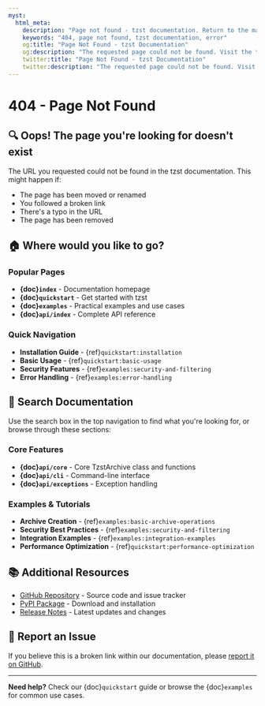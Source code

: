 ```yaml
---
myst:
  html_meta:
    description: "Page not found - tzst documentation. Return to the main documentation or search for what you're looking for."
    keywords: "404, page not found, tzst documentation, error"
    og:title: "Page Not Found - tzst Documentation"
    og:description: "The requested page could not be found. Visit the tzst documentation homepage or use the search feature."
    twitter:title: "Page Not Found - tzst Documentation"
    twitter:description: "The requested page could not be found. Visit the tzst documentation homepage or use the search feature."
---
```


# 404 - Page Not Found

## 🔍 Oops! The page you're looking for doesn't exist

The URL you requested could not be found in the tzst documentation. This might happen if:

- The page has been moved or renamed
- You followed a broken link
- There's a typo in the URL
- The page has been removed

## 🏠 Where would you like to go?

### Popular Pages

- **{doc}`index`** - Documentation homepage
- **{doc}`quickstart`** - Get started with tzst
- **{doc}`examples`** - Practical examples and use cases
- **{doc}`api/index`** - Complete API reference

### Quick Navigation

- **Installation Guide** - {ref}`quickstart:installation`
- **Basic Usage** - {ref}`quickstart:basic-usage`
- **Security Features** - {ref}`examples:security-and-filtering`
- **Error Handling** - {ref}`examples:error-handling`

## 🔎 Search Documentation

Use the search box in the top navigation to find what you're looking for, or browse through these sections:

### Core Features

- **{doc}`api/core`** - Core TzstArchive class and functions
- **{doc}`api/cli`** - Command-line interface
- **{doc}`api/exceptions`** - Exception handling

### Examples & Tutorials

- **Archive Creation** - {ref}`examples:basic-archive-operations`
- **Security Best Practices** - {ref}`examples:security-and-filtering`
- **Integration Examples** - {ref}`examples:integration-examples`
- **Performance Optimization** - {ref}`quickstart:performance-optimization`

## 📚 Additional Resources

- [GitHub Repository](https://github.com/xixu-me/tzst) - Source code and issue tracker
- [PyPI Package](https://pypi.org/project/tzst/) - Download and installation
- [Release Notes](https://github.com/xixu-me/tzst/releases) - Latest updates and changes

## 🐛 Report an Issue

If you believe this is a broken link within our documentation, please [report it on GitHub](https://github.com/xixu-me/tzst/issues).

---

**Need help?** Check our {doc}`quickstart` guide or browse the {doc}`examples` for common use cases.
